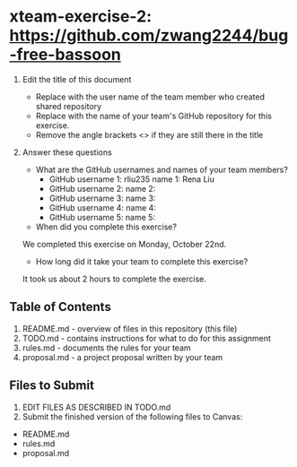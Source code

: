 # xteam-exercise-2: https://github.com/zwang2244/bug-free-bassoon

1. Edit the title of this document
   * Replace <UserName> with the user name of the team member who created shared repository
   * Replace <GitHubRepositoryName> with the name of your team's GitHub repository for this exercise.
   * Remove the angle brackets <> if they are still there in the title

2. Answer these questions
   * What are the GitHub usernames and names of your team members?
       * GitHub username 1: rliu235       name 1: Rena Liu
       * GitHub username 2:       name 2:
       * GitHub username 3:       name 3:
       * GitHub username 4:       name 4:
       * GitHub username 5:       name 5:
   * When did you complete this exercise?
   
   We completed this exercise on Monday, October 22nd.
   * How long did it take your team to complete this exercise? 
   
   It took us about 2 hours to complete the exercise.

## Table of Contents

1. README.md - overview of files in this repository (this file)
2. TODO.md - contains instructions for what to do for this assignment
3. rules.md - documents the rules for your team
4. proposal.md - a project proposal written by your team

## Files to Submit

1. EDIT FILES AS DESCRIBED IN TODO.md
2. Submit the finished version of the following files to Canvas:

* README.md
* rules.md
* proposal.md
